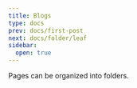 ```yaml
---
title: Blogs
type: docs
prev: docs/first-post
next: docs/folder/leaf
sidebar:
  open: true
---
```


Pages can be organized into folders.

